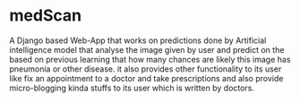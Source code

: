 # medScan

A Django based Web-App that works on predictions done by Artificial intelligence model that analyse the image given by
user and predict on the based on previous learning that how many chances are likely this image has pneumonia or other
disease. it also provides other functionality to its user like fix an appointment to a doctor and take prescriptions and
also provide micro-blogging kinda stuffs to its user which is written by doctors.


